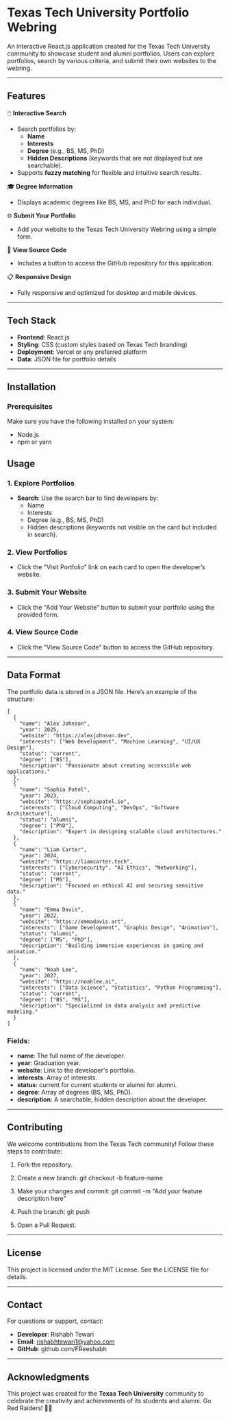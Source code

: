 Texas Tech University Portfolio Webring
=======================================

An interactive React.js application created for the Texas Tech University community to showcase student and alumni portfolios. Users can explore portfolios, search by various criteria, and submit their own websites to the webring.

---

Features
--------

🖱️ **Interactive Search**
- Search portfolios by:
  - **Name**
  - **Interests**
  - **Degree** (e.g., BS, MS, PhD)
  - **Hidden Descriptions** (keywords that are not displayed but are searchable).
- Supports **fuzzy matching** for flexible and intuitive search results.

🎓 **Degree Information**
- Displays academic degrees like BS, MS, and PhD for each individual.

🌐 **Submit Your Portfolio**
- Add your website to the Texas Tech University Webring using a simple form.

📂 **View Source Code**
- Includes a button to access the GitHub repository for this application.

📋 **Responsive Design**
- Fully responsive and optimized for desktop and mobile devices.

---

Tech Stack
----------

- **Frontend**: React.js
- **Styling**: CSS (custom styles based on Texas Tech branding)
- **Deployment**: Vercel or any preferred platform
- **Data**: JSON file for portfolio details

---

Installation
------------

### Prerequisites
Make sure you have the following installed on your system:
- Node.js
- npm or yarn


Usage
-----

### 1. **Explore Portfolios**
- **Search**: Use the search bar to find developers by:
  - Name
  - Interests
  - Degree (e.g., BS, MS, PhD)
  - Hidden descriptions (keywords not visible on the card but included in search).

### 2. **View Portfolios**
- Click the "Visit Portfolio" link on each card to open the developer’s website.

### 3. **Submit Your Website**
- Click the "Add Your Website" button to submit your portfolio using the provided form.

### 4. **View Source Code**
- Click the "View Source Code" button to access the GitHub repository.

---

Data Format
-----------

The portfolio data is stored in a JSON file. Here’s an example of the structure:
```
[
  {
    "name": "Alex Johnson",
    "year": 2025,
    "website": "https://alexjohnson.dev",
    "interests": ["Web Development", "Machine Learning", "UI/UX Design"],
    "status": "current",
    "degree": ["BS"],
    "description": "Passionate about creating accessible web applications."
  },
  {
    "name": "Sophia Patel",
    "year": 2023,
    "website": "https://sophiapatel.io",
    "interests": ["Cloud Computing", "DevOps", "Software Architecture"],
    "status": "alumni",
    "degree": ["PhD"],
    "description": "Expert in designing scalable cloud architectures."
  },
  {
    "name": "Liam Carter",
    "year": 2024,
    "website": "https://liamcarter.tech",
    "interests": ["Cybersecurity", "AI Ethics", "Networking"],
    "status": "current",
    "degree": ["MS"],
    "description": "Focused on ethical AI and securing sensitive data."
  },
  {
    "name": "Emma Davis",
    "year": 2022,
    "website": "https://emmadavis.art",
    "interests": ["Game Development", "Graphic Design", "Animation"],
    "status": "alumni",
    "degree": ["MS", "PhD"],
    "description": "Building immersive experiences in gaming and animation."
  },
  {
    "name": "Noah Lee",
    "year": 2027,
    "website": "https://noahlee.ai",
    "interests": ["Data Science", "Statistics", "Python Programming"],
    "status": "current",
    "degree": ["BS", "MS"],
    "description": "Specialized in data analysis and predictive modeling."
  }
]
```

### Fields:
- **name**: The full name of the developer.
- **year**: Graduation year.
- **website**: Link to the developer's portfolio.
- **interests**: Array of interests.
- **status**: current for current students or alumni for alumni.
- **degree**: Array of degrees (BS, MS, PhD).
- **description**: A searchable, hidden description about the developer.

---

Contributing
------------

We welcome contributions from the Texas Tech community! Follow these steps to contribute:

1. Fork the repository.
2. Create a new branch:
   git checkout -b feature-name

3. Make your changes and commit:
   git commit -m "Add your feature description here"

4. Push the branch:
   git push

5. Open a Pull Request.

---

License
-------

This project is licensed under the MIT License. See the LICENSE file for details.

---

Contact
-------

For questions or support, contact:

- **Developer**: Rishabh Tewari
- **Email**: rishabhtewari1@yahoo.com
- **GitHub**: github.com/FReeshabh

---

Acknowledgments
---------------

This project was created for the **Texas Tech University** community to celebrate the creativity and achievements of its students and alumni. Go Red Raiders! 🏴‍☠️
